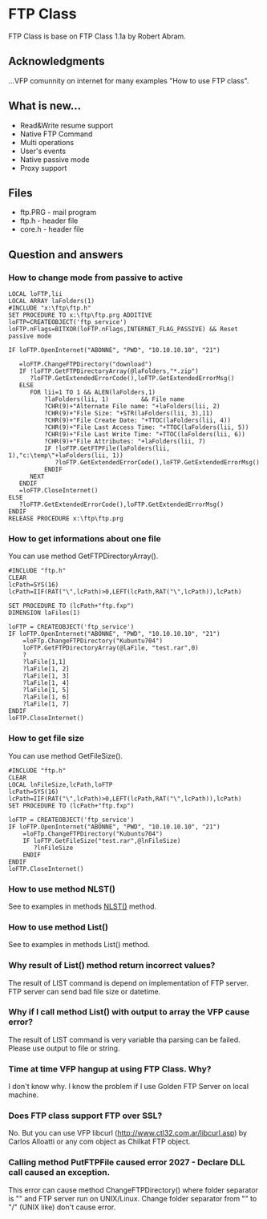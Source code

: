 # FTP Class
FTP Class is base on FTP Class 1.1a by Robert Abram. 

## Acknowledgments
 ...VFP comunnity on internet for many examples "How to use FTP class". 

## What is new...
 - Read&Write resume support
 - Native FTP Command
 - Multi operations
 - User's events
 - Native passive mode
 - Proxy support

## Files
- ftp.PRG - mail program
- ftp.h - header file
- core.h - header file 

## Question and answers

### How to change mode from passive to active
```foxpro
LOCAL loFTP,lii
LOCAL ARRAY laFolders(1)
#INCLUDE "x:\ftp\ftp.h"
SET PROCEDURE TO x:\ftp\ftp.prg ADDITIVE 
loFTP=CREATEOBJECT('ftp_service') 
loFTP.nFlags=BITXOR(loFTP.nFlags,INTERNET_FLAG_PASSIVE) && Reset passive mode

IF loFTP.OpenInternet("ABONNE", "PWD", "10.10.10.10", "21")

   =loFTP.ChangeFTPDirectory("download")
   IF !loFTP.GetFTPDirectoryArray(@laFolders,"*.zip")
      ?loFTP.GetExtendedErrorCode(),loFTP.GetExtendedErrorMsg()
   ELSE
      FOR lii=1 TO 1 && ALEN(laFolders,1)
          ?laFolders(lii, 1)         && File name
          ?CHR(9)+"Alternate File name: "+laFolders(lii, 2)
          ?CHR(9)+"File Size: "+STR(laFolders(lii, 3),11)
          ?CHR(9)+"File Create Date: "+TTOC(laFolders(lii, 4))
          ?CHR(9)+"File Last Access Time: "+TTOC(laFolders(lii, 5))
          ?CHR(9)+"File Last Write Time: "+TTOC(laFolders(lii, 6))
          ?CHR(9)+"File Attributes: "+laFolders(lii, 7)
          IF !loFTP.GetFTPFile(laFolders(lii, 1),"c:\temp\"+laFolders(lii, 1))
             ?loFTP.GetExtendedErrorCode(),loFTP.GetExtendedErrorMsg()
          ENDIF
      NEXT
   ENDIF
   =loFTP.CloseInternet() 
ELSE
   ?loFTP.GetExtendedErrorCode(),loFTP.GetExtendedErrorMsg()
ENDIF
RELEASE PROCEDURE x:\ftp\ftp.prg
```

### How to get informations about one file
 You can use method GetFTPDirectoryArray(). 

```foxpro
#INCLUDE "ftp.h"
CLEAR
lcPath=SYS(16)
lcPath=IIF(RAT("\",lcPath)>0,LEFT(lcPath,RAT("\",lcPath)),lcPath)

SET PROCEDURE TO (lcPath+"ftp.fxp")
DIMENSION laFiles(1)

loFTP = CREATEOBJECT('ftp_service')
IF loFTP.OpenInternet("ABONNE", "PWD", "10.10.10.10", "21")
    =loFTp.ChangeFTPDirectory("Kubuntu704")
    loFTP.GetFTPDirectoryArray(@laFile, "test.rar",0)
    ?
    ?laFile[1,1]
    ?laFile[1, 2]
    ?laFile[1, 3]
    ?laFile[1, 4]
    ?laFile[1, 5]
    ?laFile[1, 6]
    ?laFile[1, 7]
ENDIF
loFTP.CloseInternet()
```

### How to get file size
 You can use method GetFileSize(). 

```foxpro
#INCLUDE "ftp.h"
CLEAR
LOCAL lnFileSize,lcPath,loFTP
lcPath=SYS(16)
lcPath=IIF(RAT("\",lcPath)>0,LEFT(lcPath,RAT("\",lcPath)),lcPath)
SET PROCEDURE TO (lcPath+"ftp.fxp")

loFTP = CREATEOBJECT('ftp_service')
IF loFTP.OpenInternet("ABONNE", "PWD", "10.10.10.10", "21")
    =loFTp.ChangeFTPDirectory("Kubuntu704")
    IF loFTP.GetFileSize("test.rar",@lnFileSize)
       ?lnFileSize
    ENDIF
ENDIF
loFTP.CloseInternet()
```

### How to use method NLST()
 See to examples in methods [NLST()](doc/code/FTP.PRG/cls.ftp_service.nlst.htm) method. 

### How to use method List()
 See to examples in methods List() method. 

### Why result of List() method return incorrect values?
 The result of LIST command is depend on implementation of FTP server. FTP server can send bad file size or datetime. 

### Why if I call method List() with output to array the VFP cause error?
 The result of LIST command is very variable tha parsing can be failed. Please use output to file or string. 

### Time at time VFP hangup at using FTP Class. Why?
 I don't know why. I know the problem if I use Golden FTP Server on local machine. 

### Does FTP class support FTP over SSL?
 No. But you can use VFP libcurl (http://www.ctl32.com.ar/libcurl.asp) by Carlos Alloatti or any com object as Chilkat FTP object. 

### Calling method PutFTPFile caused error 2027 - Declare DLL call caused an exception.
 This error can cause method ChangeFTPDirectory() where folder separator is "\" and FTP server run on UNIX/Linux. Change folder separator from "\" to "/" (UNIX like) don't cause error.
